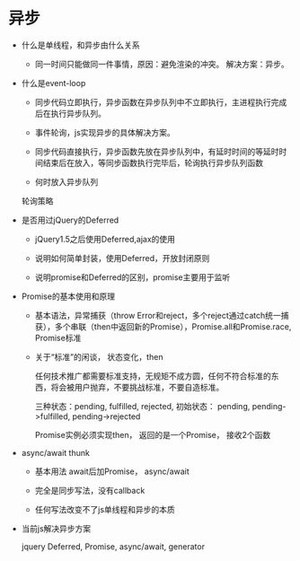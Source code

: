 # 异步

- 什么是单线程，和异步由什么关系

  * 同一时间只能做同一件事情，原因：避免渲染的冲突。 解决方案：异步。

- 什么是event-loop

  * 同步代码立即执行，异步函数在异步队列中不立即执行，主进程执行完成后在执行异步队列。

  * 事件轮询，js实现异步的具体解决方案。

  * 同步代码直接执行，异步函数先放在异步队列中，有延时时间的等延时时间结束后在放入，等同步函数执行完毕后，轮询执行异步队列函数

  * 何时放入异步队列

  轮询策略

- 是否用过jQuery的Deferred

  * jQuery1.5之后使用Deferred,ajax的使用

  * 说明如何简单封装，使用Deferred，开放封闭原则

  * 说明promise和Deferred的区别，promise主要用于监听

- Promise的基本使用和原理

  * 基本语法，异常捕获（throw Error和reject，多个reject通过catch统一捕获），多个串联（then中返回新的Promise），Promise.all和Promise.race, Promise标准

  * 关于“标准”的闲谈， 状态变化，then

       任何技术推广都需要标准支持，无规矩不成方圆，任何不符合标准的东西，将会被用户抛弃，不要挑战标准，不要自造标准。

       三种状态：pending, fulfilled, rejected, 初始状态： pending, pending->fulfilled, pending->rejected

       Promise实例必须实现then， 返回的是一个Promise， 接收2个函数

- async/await thunk

  * 基本用法 await后加Promise， async/await

  * 完全是同步写法，没有callback

  * 任何写法改变不了js单线程和异步的本质

- 当前js解决异步方案

  jquery Deferred, Promise, async/await, generator